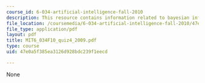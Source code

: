 ```yaml
---
course_id: 6-034-artificial-intelligence-fall-2010
description: This resource contains information related to bayesian inference.
file_location: /coursemedia/6-034-artificial-intelligence-fall-2010/47e0a5f385ea3126d928bdc239f1eecd_MIT6_034F10_quiz4_2009.pdf
file_type: application/pdf
layout: pdf
title: MIT6_034F10_quiz4_2009.pdf
type: course
uid: 47e0a5f385ea3126d928bdc239f1eecd

---
```

None